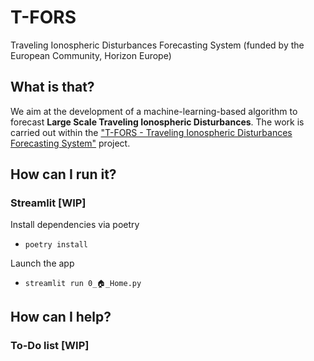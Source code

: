 # T-FORS
Traveling Ionospheric Disturbances Forecasting System (funded by the European Community, Horizon Europe)

## What is that?
We aim at the development of a machine-learning-based algorithm to forecast **Large Scale Traveling Ionospheric Disturbances**. The work is carried out within the ["T-FORS - Traveling Ionospheric Disturbances Forecasting System"](https://cordis.europa.eu/project/id/101081835) project.

## How can I run it?

### Streamlit [WIP]
Install dependencies via poetry

- `poetry install`

Launch the app

- `streamlit run 0_🏠_Home.py`

## How can I help?

### To-Do list [WIP]